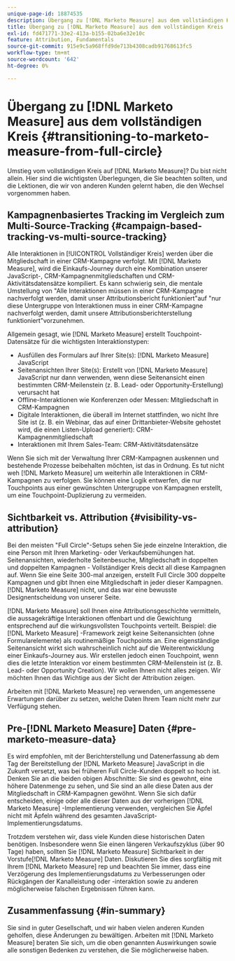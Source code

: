 ```yaml
---
unique-page-id: 18874535
description: Übergang zu [!DNL Marketo Measure] aus dem vollständigen Kreis - [!DNL Marketo Measure]
title: Übergang zu [!DNL Marketo Measure] aus dem vollständigen Kreis
exl-id: fd471771-33e2-413a-b155-02ba6e32e10c
feature: Attribution, Fundamentals
source-git-commit: 915e9c5a968ffd9de713b4308cadb91768613fc5
workflow-type: tm+mt
source-wordcount: '642'
ht-degree: 0%

---
```


# Übergang zu [!DNL Marketo Measure] aus dem vollständigen Kreis {#transitioning-to-marketo-measure-from-full-circle}

Umstieg vom vollständigen Kreis auf [!DNL Marketo Measure]? Du bist nicht allein. Hier sind die wichtigsten Überlegungen, die Sie beachten sollten, und die Lektionen, die wir von anderen Kunden gelernt haben, die den Wechsel vorgenommen haben.

## Kampagnenbasiertes Tracking im Vergleich zum Multi-Source-Tracking {#campaign-based-tracking-vs-multi-source-tracking}

Alle Interaktionen in [!UICONTROL Vollständiger Kreis] werden über die Mitgliedschaft in einer CRM-Kampagne verfolgt. Mit [!DNL Marketo Measure], wird die Einkaufs-Journey durch eine Kombination unserer JavaScript-, CRM-Kampagnenmitgliedschaften und CRM-Aktivitätsdatensätze kompiliert. Es kann schwierig sein, die mentale Umstellung von &quot;Alle Interaktionen müssen in einer CRM-Kampagne nachverfolgt werden, damit unser Attributionsbericht funktioniert&quot;auf &quot;nur diese Untergruppe von Interaktionen muss in einer CRM-Kampagne nachverfolgt werden, damit unsere Attributionsberichterstellung funktioniert&quot;vorzunehmen.

Allgemein gesagt, wie [!DNL Marketo Measure] erstellt Touchpoint-Datensätze für die wichtigsten Interaktionstypen:

* Ausfüllen des Formulars auf Ihrer Site(s): [!DNL Marketo Measure] JavaScript
* Seitenansichten Ihrer Site(s): Erstellt von [!DNL Marketo Measure] JavaScript nur dann verwenden, wenn diese Seitenansicht einen bestimmten CRM-Meilenstein (z. B. Lead- oder Opportunity-Erstellung) verursacht hat
* Offline-Interaktionen wie Konferenzen oder Messen: Mitgliedschaft in CRM-Kampagnen
* Digitale Interaktionen, die überall im Internet stattfinden, wo nicht Ihre Site ist (z. B. ein Webinar, das auf einer Drittanbieter-Website gehostet wird, die einen Listen-Upload generiert): CRM-Kampagnenmitgliedschaft
* Interaktionen mit Ihrem Sales-Team: CRM-Aktivitätsdatensätze

Wenn Sie sich mit der Verwaltung Ihrer CRM-Kampagnen auskennen und bestehende Prozesse beibehalten möchten, ist das in Ordnung. Es tut nicht weh [!DNL Marketo Measure] um weiterhin alle Interaktionen in CRM-Kampagnen zu verfolgen. Sie können eine Logik entwerfen, die nur Touchpoints aus einer gewünschten Untergruppe von Kampagnen erstellt, um eine Touchpoint-Duplizierung zu vermeiden.

## Sichtbarkeit vs. Attribution {#visibility-vs-attribution}

Bei den meisten &quot;Full Circle&quot;-Setups sehen Sie jede einzelne Interaktion, die eine Person mit Ihren Marketing- oder Verkaufsbemühungen hat. Seitenansichten, wiederholte Seitenbesuche, Mitgliedschaft in doppelten und doppelten Kampagnen - Vollständiger Kreis deckt all diese Kampagnen auf. Wenn Sie eine Seite 300-mal anzeigen, erstellt Full Circle 300 doppelte Kampagnen und gibt Ihnen eine Mitgliedschaft in jeder dieser Kampagnen. [!DNL Marketo Measure] nicht, und das war eine bewusste Designentscheidung von unserer Seite.

[!DNL Marketo Measure] soll Ihnen eine Attributionsgeschichte vermitteln, die aussagekräftige Interaktionen offenbart und die Gewichtung entsprechend auf die wirkungsvollsten Touchpoints verteilt. Beispiel: die [!DNL Marketo Measure] -Framework zeigt keine Seitenansichten (ohne Formularelemente) als routinemäßige Touchpoints an. Eine eigenständige Seitenansicht wirkt sich wahrscheinlich nicht auf die Weiterentwicklung einer Einkaufs-Journey aus. Wir erstellen jedoch einen Touchpoint, wenn dies die letzte Interaktion vor einem bestimmten CRM-Meilenstein ist (z. B. Lead- oder Opportunity Creation). Wir wollen Ihnen nicht alles zeigen. Wir möchten Ihnen das Wichtige aus der Sicht der Attribution zeigen.

Arbeiten mit [!DNL Marketo Measure] rep verwenden, um angemessene Erwartungen darüber zu setzen, welche Daten Ihrem Team nicht mehr zur Verfügung stehen.

## Pre-[!DNL Marketo Measure] Daten {#pre-marketo-measure-data}

Es wird empfohlen, mit der Berichterstellung und Datenerfassung ab dem Tag der Bereitstellung der [!DNL Marketo Measure] JavaScript in die Zukunft versetzt, was bei früheren Full Circle-Kunden doppelt so hoch ist. Denken Sie an die beiden obigen Abschnitte: Sie sind es gewohnt, eine höhere Datenmenge zu sehen, und Sie sind an alle diese Daten aus der Mitgliedschaft in CRM-Kampagnen gewöhnt. Wenn Sie sich dafür entscheiden, einige oder alle dieser Daten aus der vorherigen [!DNL Marketo Measure] -Implementierung verwenden, vergleichen Sie Äpfel nicht mit Äpfeln während des gesamten JavaScript-Implementierungsdatums.

Trotzdem verstehen wir, dass viele Kunden diese historischen Daten benötigen. Insbesondere wenn Sie einen längeren Verkaufszyklus (über 90 Tage) haben, sollten Sie [!DNL Marketo Measure] Sichtbarkeit in der Vorstufe[!DNL Marketo Measure] Daten. Diskutieren Sie dies sorgfältig mit Ihrem [!DNL Marketo Measure] rep und beachten Sie immer, dass eine Verzögerung des Implementierungsdatums zu Verbesserungen oder Rückgängen der Kanalleistung oder -interaktion sowie zu anderen möglicherweise falschen Ergebnissen führen kann.

## Zusammenfassung {#in-summary}

Sie sind in guter Gesellschaft, und wir haben vielen anderen Kunden geholfen, diese Änderungen zu bewältigen. Arbeiten mit [!DNL Marketo Measure] beraten Sie sich, um die oben genannten Auswirkungen sowie alle sonstigen Bedenken zu verstehen, die Sie möglicherweise haben.
